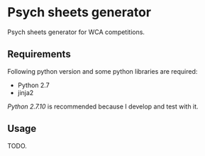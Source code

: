 # Psych sheets generator

Psych sheets generator for WCA competitions.


## Requirements

Following python version and some python libraries are required:

* Python 2.7
* jinja2

_Python 2.7.10_ is recommended because I develop and test with it.


## Usage

TODO.
